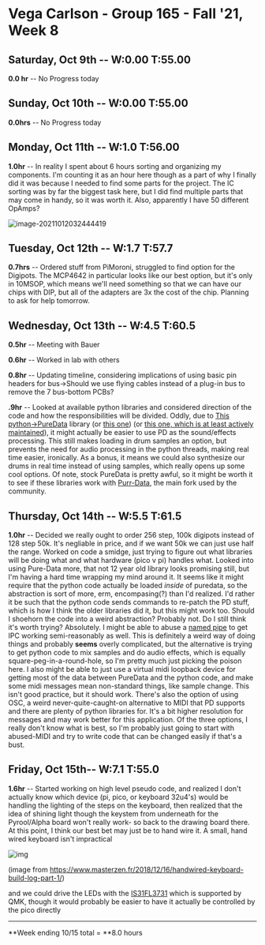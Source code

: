 # Vega Carlson - Group 165 - Fall '21, Week 8

## Saturday, Oct 9th -- W:0.00 T:55.00

**0.0 hr** -- No Progress today

## Sunday, Oct 10th -- W:0.00 T:55.00

**0.0hrs** -- No Progress today

## Monday, Oct 11th -- W:1.0 T:56.00

**1.0hr** -- In reality I spent about 6 hours sorting and organizing my components. I'm counting it as an hour here though as a part of why I finally did it was because I needed to find some parts for the project. The IC sorting was by far the biggest task here, but I did find multiple parts that may come in handy, so it was worth it. Also, apparently I have 50 different OpAmps?

![image-20211012032444419](../../../../../../../home/vega/.config/Typora/typora-user-images/image-20211012032444419.png)

## Tuesday, Oct 12th -- W:1.7 T:57.7

**0.7hrs** -- Ordered stuff from PiMoroni, struggled to find option for the Digipots. The MCP4642 in particular looks like our best option, but it's only in 10MSOP, which means we'll need something so that we can have our chips with DIP, but all of the adapters are 3x the cost of the chip. Planning to ask for help tomorrow.

## Wednesday, Oct 13th -- W:4.5 T:60.5

**0.5hr** -- Meeting with Bauer

**0.6hr** -- Worked in lab with others

**0.8hr** -- Updating timeline, considering implications of using basic pin headers for bus→Should we use flying cables instead of a plug-in bus to remove the 7 bus-bottom PCBs?

**.9hr** -- Looked at available python libraries and considered direction of the code and how the responsibilities will be divided. Oddly, due to [This python→PureData](https://github.com/automata/topd) library (or [this one](https://github.com/aalex/purity)) (or [this one, which is at least actively maintained](https://github.com/grrrr/py)), it might actually be easier to use PD as the sound/effects processing. This still makes loading in drum samples an option, but prevents the need for audio processing in the python threads, making real time easier, ironically. As a bonus, it means we could also synthesize our drums in real time instead of using samples, which really opens up some cool options. Of note, stock PureData is pretty awful, so it might be worth it to see if these libraries work with [Purr-Data](https://agraef.github.io/purr-data/), the main fork used by the community.

## Thursday, Oct 14th -- W:5.5 T:61.5

**1.0hr** -- Decided we really ought to order 256 step, 100k digipots instead of 128 step 50k. It's negliable in price, and if we want 50k we can just use half the range. Worked on code a smidge, just trying to figure out what libraries will be doing what and what hardware (pico v pi) handles what. Looked into using Pure-Data more, that not 12 year old library looks promising still, but I'm having a hard time wrapping my mind around it. It seems like it might require that the python code actually be loaded *inside* of puredata, so the abstraction is sort of more, erm, encompasing(?) than I'd realized. I'd rather it be such that the python code sends commands to re-patch the PD stuff, which is how I think the older libraries did it, but this might work too. Should I shoehorn the code into a weird abstraction? Probably not. Do I still think it's worth trying? Absolutely. I might be able to abuse a [named pipe](https://www.eadan.net/blog/ipc-with-named-pipes/) to get IPC working semi-reasonably as well. This is definitely a weird way of doing things and probably **seems** overly complicated, but the alternative is trying to get python code to mix samples and do audio effects, which is equally square-peg-in-a-round-hole, so I'm pretty much just picking the poison here. I also might be able to just use a virtual midi loopback device for getting most of the data between PureData and the python code, and make some midi messages mean non-standard things, like sample change. This isn't good practice, but it should work. There's also the option of using OSC, a weird never-quite-caught-on alternative to MIDI that PD supports and there are plenty of python libraries for. It's a bit higher resolution for messages and may work better for this application. Of the three options, I really don't know what is best, so I'm probably just going to start with abused-MIDI and try to write code that can be changed easily if that's a bust. 





## Friday, Oct 15th-- W:7.1 T:55.0

**1.6hr** -- Started working on high level pseudo code, and realized I don't actually know which device (pi, pico, or keyboard 32u4's) would be handling the lighting of the steps on the keyboard, then realized that the idea of shining light though the keystem from underneath for the Pyrool/Alpha board won't really work- so back to the drawing board there. At this point, I think our best bet may just be to hand wire it. A small, hand wired keyboard isn't impractical

![img](https://www.masterzen.fr/images/uploads/2018/12/matrix-done.jpg)

(image from https://www.masterzen.fr/2018/12/16/handwired-keyboard-build-log-part-1/)

and we could drive the LEDs with the [IS31FL3731](https://www.adafruit.com/product/2946) which is supported by QMK, though it would probably be easier to have it actually be controlled by the pico directly



---

**Week ending 10/15 total = **8.0 hours

